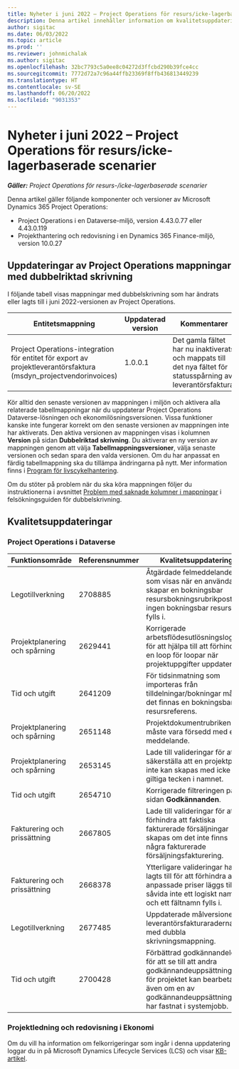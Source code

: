 ```yaml
---
title: Nyheter i juni 2022 – Project Operations för resurs/icke-lagerbaserade scenarier
description: Denna artikel innehåller information om kvalitetsuppdateringarna som är tillgängliga i juni 2022-versionen av Microsoft Dynamics 365 Project Operations för resurs-/icke-lagerbaserade scenarier.
author: sigitac
ms.date: 06/03/2022
ms.topic: article
ms.prod: ''
ms.reviewer: johnmichalak
ms.author: sigitac
ms.openlocfilehash: 32bc7793c5a0ee8c04272d3ffcbd290b39fce4cc
ms.sourcegitcommit: 7772d72a7c96a44ffb23369f8ffb436813449239
ms.translationtype: HT
ms.contentlocale: sv-SE
ms.lasthandoff: 06/20/2022
ms.locfileid: "9031353"
---
```

# <a name="whats-new-june-2022---project-operations-for-resourcenon-stocked-based-scenarios"></a>Nyheter i juni 2022 – Project Operations för resurs/icke-lagerbaserade scenarier

_**Gäller:** Project Operations för resurs-/icke-lagerbaserade scenarier_

Denna artikel gäller följande komponenter och versioner av Microsoft Dynamics 365 Project Operations:

- Project Operations i en Dataverse-miljö, version 4.43.0.77 eller 4.43.0.119
- Projekthantering och redovisning i en Dynamics 365 Finance-miljö, version 10.0.27

## <a name="project-operations-dual-write-maps-updates"></a>Uppdateringar av Project Operations mappningar med dubbelriktad skrivning

I följande tabell visas mappningar med dubbelskrivning som har ändrats eller lagts till i juni 2022-versionen av Project Operations.

| Entitetsmappning | Uppdaterad version | Kommentarer |
| --- | --- | --- |
| Project Operations-integration för entitet för export av projektleverantörsfaktura (msdyn_projectvendorinvoices) | 1.0.0.1 | Det gamla fältet har nu inaktiverats och mappats till det nya fältet för statusspårning av leverantörsfaktura. |

Kör alltid den senaste versionen av mappningen i miljön och aktivera alla relaterade tabellmappningar när du uppdaterar Project Operations Dataverse-lösningen och ekonomilösningsversionen. Vissa funktioner kanske inte fungerar korrekt om den senaste versionen av mappningen inte har aktiverats. Den aktiva versionen av mappningen visas i kolumnen **Version** på sidan **Dubbelriktad skrivning**. Du aktiverar en ny version av mappningen genom att välja **Tabellmappningsversioner**, välja senaste versionen och sedan spara den valda versionen. Om du har anpassat en färdig tabellmappning ska du tillämpa ändringarna på nytt. Mer information finns i [Program för livscykelhantering](/dynamics365/fin-ops-core/dev-itpro/data-entities/dual-write/app-lifecycle-management).

Om du stöter på problem när du ska köra mappningen följer du instruktionerna i avsnittet [Problem med saknade kolumner i mappningar](/dynamics365/fin-ops-core/dev-itpro/data-entities/dual-write/dual-write-troubleshooting-finops-upgrades#missing-table-columns-issue-on-maps) i felsökningsguiden för dubbelskrivning.

## <a name="quality-updates"></a>Kvalitetsuppdateringar

### <a name="project-operations-on-dataverse"></a>Project Operations i Dataverse

| Funktionsområde | Referensnummer | Kvalitetsuppdatering |
| --- | --- | --- |
| Legotillverkning | 2708885 | Åtgärdade felmeddelandet som visas när en användare skapar en bokningsbar resursbokningsrubrikpost där ingen bokningsbar resurs fylls i. |
| Projektplanering och spårning | 2629441 | Korrigerade arbetsflödesutlösningslogiken för att hjälpa till att förhindra en loop för loopar när projektuppgifter uppdateras. |
| Tid och utgift | 2641209 | För tidsinmatning som importeras från tilldelningar/bokningar måste det finnas en bokningsbar resursreferens. |
| Projektplanering och spårning | 2651148 | Projektdokumentrubriken måste vara försedd med ett meddelande.|
| Projektplanering och spårning | 2653145 | Lade till valideringar för att säkerställa att en projektpost inte kan skapas med icke-giltiga tecken i namnet. |
| Tid och utgift | 2654710 | Korrigerade filtreringen på sidan **Godkännanden**. |
| Fakturering och prissättning | 2667805 | Lade till valideringar för att förhindra att faktiska fakturerade försäljningar skapas om det inte finns några fakturerade försäljningsfakturering. |
| Fakturering och prissättning | 2668378 | Ytterligare valideringar har lagts till för att förhindra att anpassade priser läggs till såvida inte ett logiskt namn och ett fältnamn fylls i. |
| Legotillverkning | 2677485 | Uppdaterade målversionen av leverantörsfakturaraderna med dubbla skrivningsmappning. |
| Tid och utgift | 2700428 | Förbättrad godkännandelogik för att se till att andra godkännandeuppsättningar för projektet kan bearbetas även om en av godkännandeuppsättningarna har fastnat i systemjobb. |

### <a name="project-management-and-accounting-in-finance"></a>Projektledning och redovisning i Ekonomi

Om du vill ha information om felkorrigeringar som ingår i denna uppdatering loggar du in på Microsoft Dynamics Lifecycle Services (LCS) och visar [KB-artikel](https://fix.lcs.dynamics.com/Issue/Details?bugId=673271).
